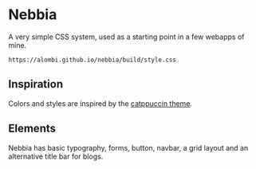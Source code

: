 # Nebbia
A very simple CSS system, used as a starting point in a few webapps of mine.

`https://alombi.github.io/nebbia/build/style.css`

## Inspiration
Colors and styles are inspired by the [catppuccin theme](https://github.com/catppuccin/catppuccin).

## Elements
Nebbia has basic typography, forms, button, navbar, a grid layout and an alternative title bar for blogs.